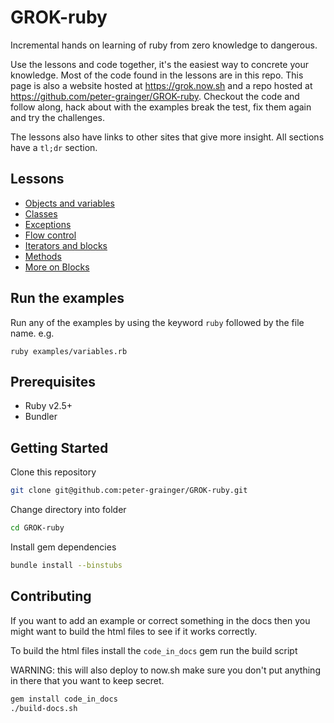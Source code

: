# GROK-ruby

Incremental hands on learning of ruby from zero knowledge to dangerous.

Use the lessons and code together, it's the easiest way to concrete your knowledge.  Most of the code found in the lessons are in this repo.  This page is also a website hosted at <https://grok.now.sh> and a repo hosted at <https://github.com/peter-grainger/GROK-ruby>.  Checkout the code and follow along, hack about with the examples break the test, fix them again and try the challenges.

The lessons also have links to other sites that give more insight.  All sections have a `tl;dr` section.

## Lessons

- [Objects and variables](./objects-variables)
- [Classes](./classes)
- [Exceptions](./exceptions)
- [Flow control](./flow-control)
- [Iterators and blocks](./iterators-blocks)
- [Methods](./methods)
- [More on Blocks](./blocks)

## Run the examples

Run any of the examples by using the keyword `ruby` followed by the file name.  e.g.

```shell
ruby examples/variables.rb
```

## Prerequisites

- Ruby v2.5+
- Bundler

## Getting Started

Clone this repository

```bash
git clone git@github.com:peter-grainger/GROK-ruby.git
```

Change directory into folder

```bash
cd GROK-ruby
```

Install gem dependencies

```bash
bundle install --binstubs
```

## Contributing

If you want to add an example or correct something in the docs then you might want to build the html files to see if it works correctly.

To build the html files install the `code_in_docs` gem run the build script

WARNING: this will also deploy to now.sh make sure you don't put anything in there that you want to keep secret.

```bash
gem install code_in_docs
./build-docs.sh
```